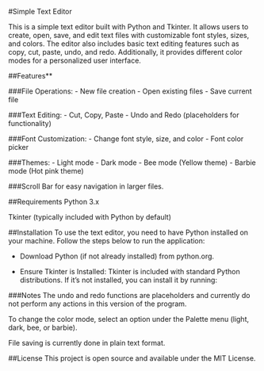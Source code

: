 #Simple Text Editor

This is a simple text editor built with Python and Tkinter. It allows users to create, open, save, and edit text files with customizable font styles, sizes, and colors. The editor also includes basic text editing features such as copy, cut, paste, undo, and redo. Additionally, it provides different color modes for a personalized user interface.

##Features**

###File Operations:
    - New file creation
    - Open existing files
    - Save current file

###Text Editing:
    - Cut, Copy, Paste
    - Undo and Redo (placeholders for functionality)

###Font Customization:
    - Change font style, size, and color
    - Font color picker

###Themes:
    - Light mode
    - Dark mode
    - Bee mode (Yellow theme)
    - Barbie mode (Hot pink theme)

###Scroll Bar for easy navigation in larger files.

##Requirements
Python 3.x

Tkinter (typically included with Python by default)

##Installation
To use the text editor, you need to have Python installed on your machine. Follow the steps below to run the application:

- Download Python (if not already installed) from python.org.

- Ensure Tkinter is Installed: Tkinter is included with standard Python distributions. If it’s not installed, you can install it by running:

###Notes
The undo and redo functions are placeholders and currently do not perform any actions in this version of the program.

To change the color mode, select an option under the Palette menu (light, dark, bee, or barbie).

File saving is currently done in plain text format.

##License
This project is open source and available under the MIT License.
